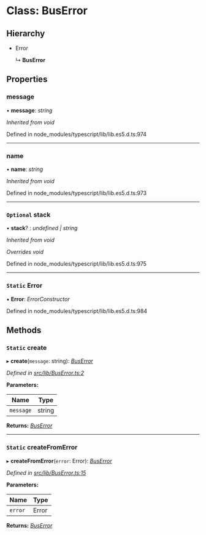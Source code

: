 # Class: BusError

## Hierarchy

* Error

  ↳ **BusError**

## Properties

###  message

• **message**: *string*

*Inherited from void*

Defined in node_modules/typescript/lib/lib.es5.d.ts:974

___

###  name

• **name**: *string*

*Inherited from void*

Defined in node_modules/typescript/lib/lib.es5.d.ts:973

___

### `Optional` stack

• **stack**? : *undefined | string*

*Inherited from void*

*Overrides void*

Defined in node_modules/typescript/lib/lib.es5.d.ts:975

___

### `Static` Error

▪ **Error**: *ErrorConstructor*

Defined in node_modules/typescript/lib/lib.es5.d.ts:984

## Methods

### `Static` create

▸ **create**(`message`: string): *[BusError](buserror.md)*

*Defined in [src/lib/BusError.ts:2](https://github.com/AlejandroHerr/async-i2c-bus/blob/a580dec/src/lib/BusError.ts#L2)*

**Parameters:**

Name | Type |
------ | ------ |
`message` | string |

**Returns:** *[BusError](buserror.md)*

___

### `Static` createFromError

▸ **createFromError**(`error`: Error): *[BusError](buserror.md)*

*Defined in [src/lib/BusError.ts:15](https://github.com/AlejandroHerr/async-i2c-bus/blob/a580dec/src/lib/BusError.ts#L15)*

**Parameters:**

Name | Type |
------ | ------ |
`error` | Error |

**Returns:** *[BusError](buserror.md)*
